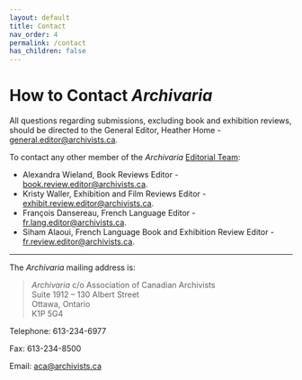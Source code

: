 ```yaml
---
layout: default
title: Contact
nav_order: 4
permalink: /contact
has_children: false
---
```

# How to Contact *Archivaria*

All questions regarding submissions, excluding book and exhibition reviews, should be directed to the General Editor, Heather Home - [general.editor@archivists.ca](mailto:general.editor@archivists.ca). 

To contact any other member of the *Archivaria* [Editorial Team](https://archivaria.ca/index.php/archivaria/about/editorialTeam):
* Alexandra Wieland, Book Reviews Editor - [book.review.editor@archivists.ca](mailto:book.review.editor@archivists.ca).
* Kristy Waller, Exhibition and Film Reviews Editor - [exhibit.review.editor@archivists.ca](mailto:exhibit.review.editor@archivists.ca).
* François Dansereau, French Language Editor - [fr.lang.editor@archivists.ca](mailto:fr.lang.editor@archivists.ca).
* Siham Alaoui, French Language Book and Exhibition Review Editor - [fr.review.editor@archivists.ca](mailto:fr.review.editor@archivists.ca).
---
The *Archivaria* mailing address is: 
> *Archivaria* c/o Association of Canadian Archivists <br>Suite 1912 – 130 Albert Street<br> Ottawa, Ontario<br> K1P 5G4

Telephone: 613-234-6977

Fax: 613-234-8500

Email: [aca@archivists.ca](mailto:aca@archivists.ca)
